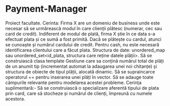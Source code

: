 # Payment-Manager

Proiect facultate.
Cerinta:
Firma X are un domeniu de business unde este necesar să se urmărească modul în care clienții plătesc (numerar, cec sau card de credit). Indiferent de modul de plată, firma X știe în ce data s-a efectuat plata și ce sumă a fost primită. Dacă se plătește cu cardul, atunci se cunoaște și numărul cardului de credit. Pentru cash, nu este necesară identificarea clientului care a făcut plata. Structura de date: unordered_map sau unordered_set<id_plata, structura care reține datele plății>. Să se construiască clasa template Gestiune care sa conțină numărul total de plăți de un anumit tip (incrementat automat la adaugarea unei noi chitanțe) și structura de obiecte de tipul plății, alocată dinamic. Să se supraincarce operatorul += pentru inserarea unei plăți în vector. Să se adauge toate câmpurile relevante pentru modelarea acestei probleme. Cerința suplimentară:- Să se construiască o specializare aferentă tipului de plata prin card, care să stocheze și numărul de clienți, împreună cu numele acestora.
